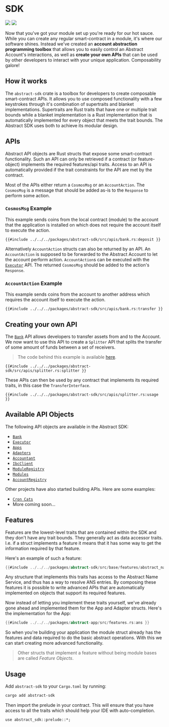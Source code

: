 # SDK

[![](https://docs.rs/abstract-sdk/badge.svg)](https://docs.rs/abstract-sdk) [![](https://img.shields.io/crates/v/abstract-sdk)](https://crates.io/crates/abstract-sdk)

Now that you've got your module set up you're ready for our hot sauce. While you can create any regular smart-contract in a module, it's where our software shines. Instead we've created an **account abstraction programming toolbox** that allows you to easily control an Abstract Account's interactions, as well as **create your own APIs** that can be used by other developers to interact with your unique application. Composability galore!

## How it works

The `abstract-sdk` crate is a toolbox for developers to create composable smart-contract APIs. It allows you to use composed functionality with a few keystrokes through it's combination of supertraits and blanket implementations. Supertraits are Rust traits that have one or multiple trait bounds while a blanket implementation is a Rust implementation that is automatically implemented for every object that meets the trait bounds. The Abstract SDK uses both to achieve its modular design.

## APIs

Abstract API objects are Rust structs that expose some smart-contract functionality. Such an API can only be retrieved if a contract (or feature-object) implements the required features/api traits. Access to an API is automatically provided if the trait constraints for the API are met by the contract.

Most of the APIs either return a `CosmosMsg` or an `AccountAction`. The `CosmosMsg` is a message that should be added as-is to the `Response` to perform some action.

### `CosmosMsg` Example

This example sends coins from the local contract (module) to the account that the application is installed on which does not require the account itself to execute the action.

```rust,ignore
{{#include ../../../packages/abstract-sdk/src/apis/bank.rs:deposit }}
```

Alternatively `AccountAction` structs can also be returned by an API. An `AccountAction` is supposed to be forwarded to the Abstract Account to let the account perform action. `AccountAction`s can be executed with the [`Executor`](https://docs.rs/abstract-sdk/latest/abstract_sdk/struct.Executor.html) API. The returned `CosmosMsg` should be added to the action's `Response`.

### `AccountAction` Example

This example sends coins from the account to another address which requires the account itself to execute the action.

```rust,ignore
{{#include ../../../packages/abstract-sdk/src/apis/bank.rs:transfer }}
```

## Creating your own API

The [`Bank`](https://docs.rs/abstract-sdk/latest/abstract_sdk/struct.Bank.html) API allows developers to transfer assets from and to the Account. We now want to use this API to create a `Splitter` API that splits the transfer of some amount of funds between a set of receivers.

> The code behind this example is available [here](https://github.com/AbstractSDK/contracts/blob/main/packages/abstract-sdk/src/apis/splitter.rs).

```rust,ignore
{{#include ../../../packages/abstract-sdk/src/apis/splitter.rs:splitter }}
```

These APIs can then be used by any contract that implements its required traits, in this case the `TransferInterface`.

```rust,ignore
{{#include ../../../packages/abstract-sdk/src/apis/splitter.rs:usage }}
```

## Available API Objects

The following API objects are available in the Abstract SDK:

- [`Bank`](https://docs.rs/abstract-sdk/latest/abstract_sdk/struct.Bank.html)
- [`Executor`](https://docs.rs/abstract-sdk/latest/abstract_sdk/struct.Executor.html)
- [`Apps`](https://docs.rs/abstract-sdk/latest/abstract_sdk/struct.Apps.html)
- [`Adapters`](https://docs.rs/abstract-sdk/latest/abstract_sdk/struct.Adapters.html)
- [`Accountant`](https://docs.rs/abstract-sdk/latest/abstract_sdk/struct.Accountant.html)
- [`IbcClient`](https://docs.rs/abstract-sdk/latest/abstract_sdk/struct.IbcClient.html)
- [`ModuleRegistry`](https://docs.rs/abstract-sdk/latest/abstract_sdk/struct.ModuleRegistry.html)
- [`Modules`](https://docs.rs/abstract-sdk/latest/abstract_sdk/struct.Modules.html)
- [`AccountRegistry`](https://docs.rs/abstract-sdk/latest/abstract_sdk/struct.AccountRegistry.html)

Other projects have also started building APIs. Here are some examples:

- [`Cron Cats`](https://github.com/CronCats/abstract-croncat-app/blob/main/src/api.rs)
- More coming soon...

## Features

Features are the lowest-level traits that are contained within the SDK and they don't have any trait bounds. They generally act as data accessor traits. I.e. if a struct implements a feature it means that it has some way to get the information required by that feature.

Here's an example of such a feature:

```rust
{{#include ../../../packages/abstract-sdk/src/base/features/abstract_name_service.rs:ans }}
```

Any structure that implements this traits has access to the Abstract Name Service, and thus has a way to resolve ANS entries. By composing these features it is possible to write advanced APIs that are automatically implemented on objects that support its required features.

Now instead of letting you implement these traits yourself, we've already gone ahead and implemented them for the App and Adapter structs. Here's the implementation for the App:

```rust
{{#include ../../../packages/abstract-app/src/features.rs:ans }}
```

So when you're building your application the module struct already has the features and data required to do the basic abstract operations. With this we can start creating more advanced functionality.

> Other structs that implement a feature without being module bases are called *Feature Objects*.

## Usage

Add `abstract-sdk` to your `Cargo.toml` by running:

```bash
cargo add abstract-sdk
```

Then import the prelude in your contract. This will ensure that you have access to all the traits which should help your IDE with auto-completion.

```rust,ignore
use abstract_sdk::prelude::*;
```
